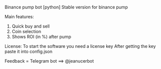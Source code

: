 Binance pump bot [python]
Stable version for binance pump

Main features:
1. Quick buy and sell
2. Coin selection
3. Shows ROI (in %) after pump

License:
To start the software you need a license key
After getting the key paste it into config.json

Feedback = Telegram bot ==> @jeanucerbot  
